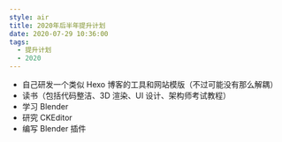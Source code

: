```yaml
---
style: air
title: 2020年后半年提升计划
date: 2020-07-29 10:36:00
tags:
  - 提升计划
  - 2020
---
```


- 自己研发一个类似 Hexo 博客的工具和网站模版（不过可能没有那么解耦）
- 读书（包括代码整洁、3D 渲染、UI 设计、架构师考试教程）
- 学习 Blender
- 研究 CKEditor
- 编写 Blender 插件
